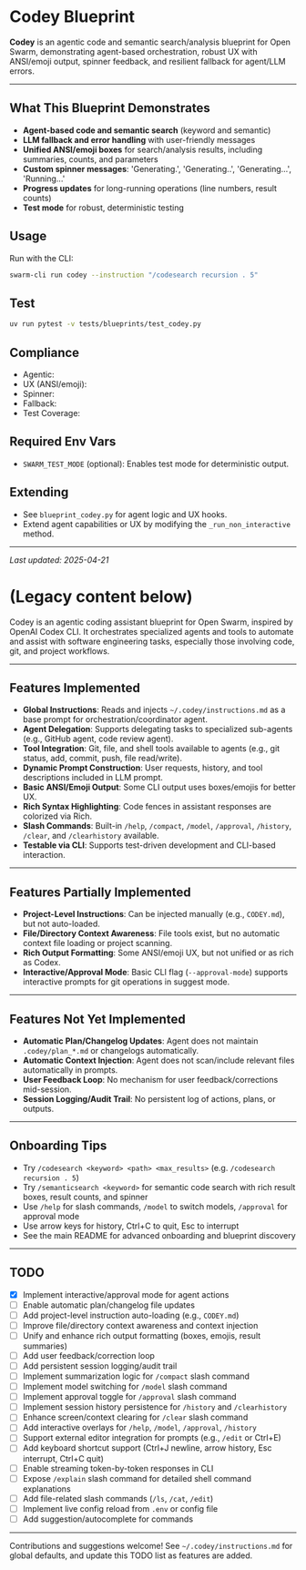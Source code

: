 # Codey Blueprint

**Codey** is an agentic code and semantic search/analysis blueprint for Open Swarm, demonstrating agent-based orchestration, robust UX with ANSI/emoji output, spinner feedback, and resilient fallback for agent/LLM errors.

---

## What This Blueprint Demonstrates
- **Agent-based code and semantic search** (keyword and semantic)
- **LLM fallback and error handling** with user-friendly messages
- **Unified ANSI/emoji boxes** for search/analysis results, including summaries, counts, and parameters
- **Custom spinner messages**: 'Generating.', 'Generating..', 'Generating...', 'Running...'
- **Progress updates** for long-running operations (line numbers, result counts)
- **Test mode** for robust, deterministic testing

## Usage
Run with the CLI:
```sh
swarm-cli run codey --instruction "/codesearch recursion . 5"
```

## Test
```sh
uv run pytest -v tests/blueprints/test_codey.py
```

## Compliance
- Agentic: 
- UX (ANSI/emoji): 
- Spinner: 
- Fallback: 
- Test Coverage: 

## Required Env Vars
- `SWARM_TEST_MODE` (optional): Enables test mode for deterministic output.

## Extending
- See `blueprint_codey.py` for agent logic and UX hooks.
- Extend agent capabilities or UX by modifying the `_run_non_interactive` method.

---
_Last updated: 2025-04-21_

# (Legacy content below)

Codey is an agentic coding assistant blueprint for Open Swarm, inspired by OpenAI Codex CLI. It orchestrates specialized agents and tools to automate and assist with software engineering tasks, especially those involving code, git, and project workflows.

---

## Features Implemented

- **Global Instructions**: Reads and injects `~/.codey/instructions.md` as a base prompt for orchestration/coordinator agent.
- **Agent Delegation**: Supports delegating tasks to specialized sub-agents (e.g., GitHub agent, code review agent).
- **Tool Integration**: Git, file, and shell tools available to agents (e.g., git status, add, commit, push, file read/write).
- **Dynamic Prompt Construction**: User requests, history, and tool descriptions included in LLM prompt.
- **Basic ANSI/Emoji Output**: Some CLI output uses boxes/emojis for better UX.
- **Rich Syntax Highlighting**: Code fences in assistant responses are colorized via Rich.
- **Slash Commands**: Built-in `/help`, `/compact`, `/model`, `/approval`, `/history`, `/clear`, and `/clearhistory` available.
- **Testable via CLI**: Supports test-driven development and CLI-based interaction.

---

## Features Partially Implemented

- **Project-Level Instructions**: Can be injected manually (e.g., `CODEY.md`), but not auto-loaded.
- **File/Directory Context Awareness**: File tools exist, but no automatic context file loading or project scanning.
- **Rich Output Formatting**: Some ANSI/emoji UX, but not unified or as rich as Codex.
- **Interactive/Approval Mode**: Basic CLI flag (`--approval-mode`) supports interactive prompts for git operations in suggest mode.

---

## Features Not Yet Implemented

- **Automatic Plan/Changelog Updates**: Agent does not maintain `.codey/plan_*.md` or changelogs automatically.
- **Automatic Context Injection**: Agent does not scan/include relevant files automatically in prompts.
- **User Feedback Loop**: No mechanism for user feedback/corrections mid-session.
- **Session Logging/Audit Trail**: No persistent log of actions, plans, or outputs.

---

## Onboarding Tips

- Try `/codesearch <keyword> <path> <max_results>` (e.g. `/codesearch recursion . 5`)
- Try `/semanticsearch <keyword>` for semantic code search with rich result boxes, result counts, and spinner
- Use `/help` for slash commands, `/model` to switch models, `/approval` for approval mode
- Use arrow keys for history, Ctrl+C to quit, Esc to interrupt
- See the main README for advanced onboarding and blueprint discovery

---

## TODO

- [x] Implement interactive/approval mode for agent actions
- [ ] Enable automatic plan/changelog file updates
- [ ] Add project-level instruction auto-loading (e.g., `CODEY.md`)
- [ ] Improve file/directory context awareness and context injection
- [ ] Unify and enhance rich output formatting (boxes, emojis, result summaries)
- [ ] Add user feedback/correction loop
- [ ] Add persistent session logging/audit trail
- [ ] Implement summarization logic for `/compact` slash command
- [ ] Implement model switching for `/model` slash command
- [ ] Implement approval toggle for `/approval` slash command
- [ ] Implement session history persistence for `/history` and `/clearhistory`
- [ ] Enhance screen/context clearing for `/clear` slash command
- [ ] Add interactive overlays for `/help`, `/model`, `/approval`, `/history`
- [ ] Support external editor integration for prompts (e.g., `/edit` or Ctrl+E)
- [ ] Add keyboard shortcut support (Ctrl+J newline, arrow history, Esc interrupt, Ctrl+C quit)
- [ ] Enable streaming token-by-token responses in CLI
- [ ] Expose `/explain` slash command for detailed shell command explanations
- [ ] Add file-related slash commands (`/ls`, `/cat`, `/edit`)
- [ ] Implement live config reload from `.env` or config file
- [ ] Add suggestion/autocomplete for commands

---

Contributions and suggestions welcome! See `~/.codey/instructions.md` for global defaults, and update this TODO list as features are added.
